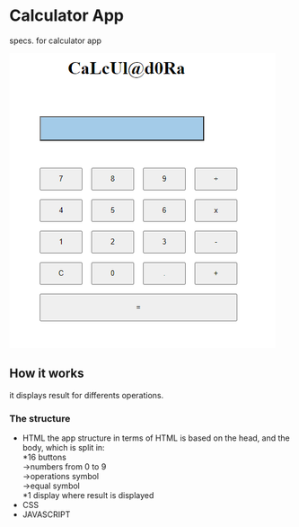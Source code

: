 # Calculator App    


specs. for calculator app


![](./prueba.PNG)

## How it works

it displays result for differents operations.

### The structure
- HTML
the app structure in terms of HTML is based on the head, and the body, which is split in:
<br>*16 buttons 
    <br> ->numbers from 0 to 9
    <br> ->operations symbol
    <br> ->equal symbol
<br>*1 display where result is displayed
- CSS
- JAVASCRIPT


